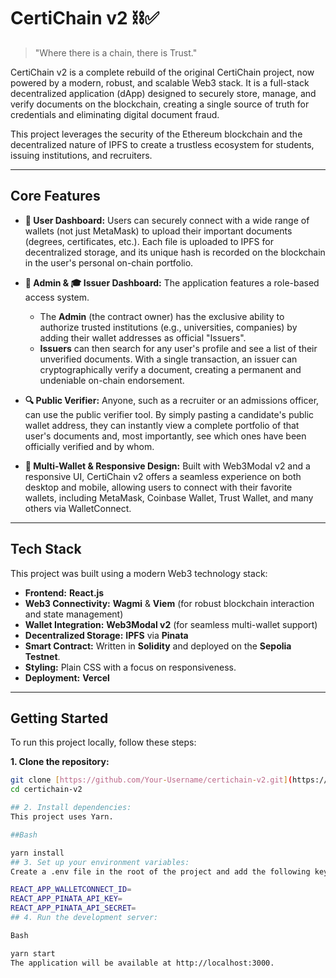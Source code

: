 # CertiChain v2 ⛓️✅

> "Where there is a chain, there is Trust."

CertiChain v2 is a complete rebuild of the original CertiChain project, now powered by a modern, robust, and scalable Web3 stack. It is a full-stack decentralized application (dApp) designed to securely store, manage, and verify documents on the blockchain, creating a single source of truth for credentials and eliminating digital document fraud.

This project leverages the security of the Ethereum blockchain and the decentralized nature of IPFS to create a trustless ecosystem for students, issuing institutions, and recruiters.

---
## Core Features

* **👤 User Dashboard:** Users can securely connect with a wide range of wallets (not just MetaMask) to upload their important documents (degrees, certificates, etc.). Each file is uploaded to IPFS for decentralized storage, and its unique hash is recorded on the blockchain in the user's personal on-chain portfolio.

* **👑 Admin & 🎓 Issuer Dashboard:** The application features a role-based access system.
    * The **Admin** (the contract owner) has the exclusive ability to authorize trusted institutions (e.g., universities, companies) by adding their wallet addresses as official "Issuers".
    * **Issuers** can then search for any user's profile and see a list of their unverified documents. With a single transaction, an issuer can cryptographically verify a document, creating a permanent and undeniable on-chain endorsement.

* **🔍 Public Verifier:** Anyone, such as a recruiter or an admissions officer, can use the public verifier tool. By simply pasting a candidate's public wallet address, they can instantly view a complete portfolio of that user's documents and, most importantly, see which ones have been officially verified and by whom.

* **📱 Multi-Wallet & Responsive Design:** Built with Web3Modal v2 and a responsive UI, CertiChain v2 offers a seamless experience on both desktop and mobile, allowing users to connect with their favorite wallets, including MetaMask, Coinbase Wallet, Trust Wallet, and many others via WalletConnect.

---
## Tech Stack

This project was built using a modern Web3 technology stack:

* **Frontend:** **React.js**
* **Web3 Connectivity:** **Wagmi** & **Viem** (for robust blockchain interaction and state management)
* **Wallet Integration:** **Web3Modal v2** (for seamless multi-wallet support)
* **Decentralized Storage:** **IPFS** via **Pinata**
* **Smart Contract:** Written in **Solidity** and deployed on the **Sepolia Testnet**.
* **Styling:** Plain CSS with a focus on responsiveness.
* **Deployment:** **Vercel**

---
## Getting Started

To run this project locally, follow these steps:

**1. Clone the repository:**
```bash
git clone [https://github.com/Your-Username/certichain-v2.git](https://github.com/Your-Username/certichain-v2.git)
cd certichain-v2

## 2. Install dependencies:
This project uses Yarn.

##Bash

yarn install
## 3. Set up your environment variables:
Create a .env file in the root of the project and add the following keys. You can get a free Project ID from WalletConnect Cloud.

REACT_APP_WALLETCONNECT_ID=
REACT_APP_PINATA_API_KEY=
REACT_APP_PINATA_API_SECRET=
## 4. Run the development server:

Bash

yarn start
The application will be available at http://localhost:3000.